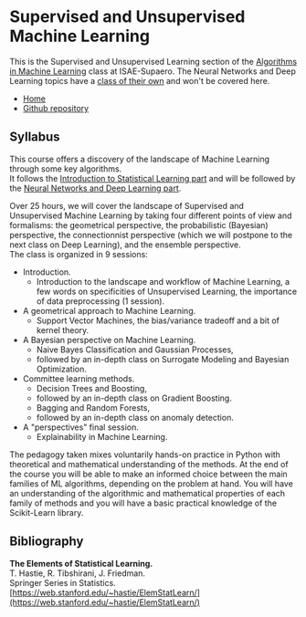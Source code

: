 # Supervised and Unsupervised Machine Learning
This is the Supervised and Unsupervised Learning section of the [Algorithms in Machine Learning](https://supaerodatascience.github.io/syllabus.html#fsd311) class at ISAE-Supaero. The Neural Networks and Deep Learning topics have a [class of their own](https://supaerodatascience.github.io/deep-learning/) and won't be covered here.

* [Home](https://supaerodatascience.github.io/machine-learning/)
* [Github repository](https://github.com/SupaeroDataScience/machine-learning/)

## Syllabus

This course offers a discovery of the landscape of Machine Learning through some key algorithms.  
It follows the [Introduction to Statistical Learning part](https://supaerodatascience.github.io) and will be followed by the [Neural Networks and Deep Learning part](https://supaerodatascience.github.io/deep-learning/).

Over 25 hours, we will cover the landscape of Supervised and Unsupervised Machine Learning by taking four different points of view and formalisms: the geometrical perspective, the probabilistic (Bayesian) perspective, the connectionnist perspective (which we will postpone to the next class on Deep Learning), and the ensemble perspective.  
The class is organized in 9 sessions:  

* Introduction.
  - Introduction to the landscape and workflow of Machine Learning, a few words on specificities of Unsupervised Learning, the importance of data preprocessing (1 session).
* A geometrical approach to Machine Learning.
  - Support Vector Machines, the bias/variance tradeoff and a bit of kernel theory. 
* A Bayesian perspective on Machine Learning.
  - Naive Bayes Classification and Gaussian Processes, 
  - followed by an in-depth class on Surrogate Modeling and Bayesian Optimization.
* Committee learning methods. 
  - Decision Trees and Boosting,
  - followed by an in-depth class on Gradient Boosting. 
  - Bagging and Random Forests,
  - followed by an in-depth class on anomaly detection.
* A "perspectives" final session.
  - Explainability in Machine Learning.

The pedagogy taken mixes voluntarily hands-on practice in Python with theoretical and mathematical understanding of the methods. At the end of the course you will be able to make an informed choice between the main families of ML algorithms, depending on the problem at hand. You will have an understanding of the algorithmic and mathematical properties of each family of methods and you will have a basic practical knowledge of the Scikit-Learn library.

## Bibliography

**The Elements of Statistical Learning.**  
T. Hastie, R. Tibshirani, J. Friedman.  
Springer Series in Statistics.  
[https://web.stanford.edu/~hastie/ElemStatLearn/](https://web.stanford.edu/~hastie/ElemStatLearn/)  

